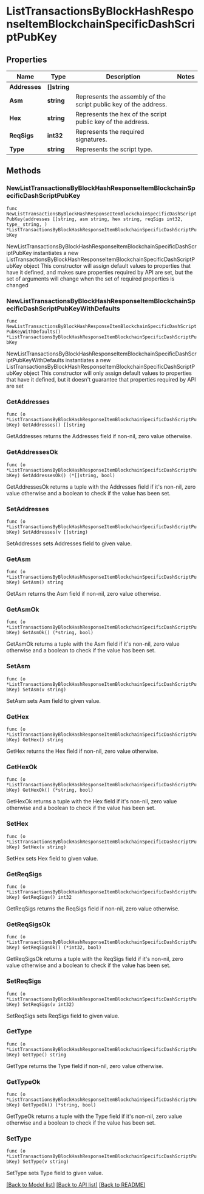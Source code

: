 # ListTransactionsByBlockHashResponseItemBlockchainSpecificDashScriptPubKey

## Properties

Name | Type | Description | Notes
------------ | ------------- | ------------- | -------------
**Addresses** | **[]string** |  | 
**Asm** | **string** | Represents the assembly of the script public key of the address. | 
**Hex** | **string** | Represents the hex of the script public key of the address. | 
**ReqSigs** | **int32** | Represents the required signatures. | 
**Type** | **string** | Represents the script type. | 

## Methods

### NewListTransactionsByBlockHashResponseItemBlockchainSpecificDashScriptPubKey

`func NewListTransactionsByBlockHashResponseItemBlockchainSpecificDashScriptPubKey(addresses []string, asm string, hex string, reqSigs int32, type_ string, ) *ListTransactionsByBlockHashResponseItemBlockchainSpecificDashScriptPubKey`

NewListTransactionsByBlockHashResponseItemBlockchainSpecificDashScriptPubKey instantiates a new ListTransactionsByBlockHashResponseItemBlockchainSpecificDashScriptPubKey object
This constructor will assign default values to properties that have it defined,
and makes sure properties required by API are set, but the set of arguments
will change when the set of required properties is changed

### NewListTransactionsByBlockHashResponseItemBlockchainSpecificDashScriptPubKeyWithDefaults

`func NewListTransactionsByBlockHashResponseItemBlockchainSpecificDashScriptPubKeyWithDefaults() *ListTransactionsByBlockHashResponseItemBlockchainSpecificDashScriptPubKey`

NewListTransactionsByBlockHashResponseItemBlockchainSpecificDashScriptPubKeyWithDefaults instantiates a new ListTransactionsByBlockHashResponseItemBlockchainSpecificDashScriptPubKey object
This constructor will only assign default values to properties that have it defined,
but it doesn't guarantee that properties required by API are set

### GetAddresses

`func (o *ListTransactionsByBlockHashResponseItemBlockchainSpecificDashScriptPubKey) GetAddresses() []string`

GetAddresses returns the Addresses field if non-nil, zero value otherwise.

### GetAddressesOk

`func (o *ListTransactionsByBlockHashResponseItemBlockchainSpecificDashScriptPubKey) GetAddressesOk() (*[]string, bool)`

GetAddressesOk returns a tuple with the Addresses field if it's non-nil, zero value otherwise
and a boolean to check if the value has been set.

### SetAddresses

`func (o *ListTransactionsByBlockHashResponseItemBlockchainSpecificDashScriptPubKey) SetAddresses(v []string)`

SetAddresses sets Addresses field to given value.


### GetAsm

`func (o *ListTransactionsByBlockHashResponseItemBlockchainSpecificDashScriptPubKey) GetAsm() string`

GetAsm returns the Asm field if non-nil, zero value otherwise.

### GetAsmOk

`func (o *ListTransactionsByBlockHashResponseItemBlockchainSpecificDashScriptPubKey) GetAsmOk() (*string, bool)`

GetAsmOk returns a tuple with the Asm field if it's non-nil, zero value otherwise
and a boolean to check if the value has been set.

### SetAsm

`func (o *ListTransactionsByBlockHashResponseItemBlockchainSpecificDashScriptPubKey) SetAsm(v string)`

SetAsm sets Asm field to given value.


### GetHex

`func (o *ListTransactionsByBlockHashResponseItemBlockchainSpecificDashScriptPubKey) GetHex() string`

GetHex returns the Hex field if non-nil, zero value otherwise.

### GetHexOk

`func (o *ListTransactionsByBlockHashResponseItemBlockchainSpecificDashScriptPubKey) GetHexOk() (*string, bool)`

GetHexOk returns a tuple with the Hex field if it's non-nil, zero value otherwise
and a boolean to check if the value has been set.

### SetHex

`func (o *ListTransactionsByBlockHashResponseItemBlockchainSpecificDashScriptPubKey) SetHex(v string)`

SetHex sets Hex field to given value.


### GetReqSigs

`func (o *ListTransactionsByBlockHashResponseItemBlockchainSpecificDashScriptPubKey) GetReqSigs() int32`

GetReqSigs returns the ReqSigs field if non-nil, zero value otherwise.

### GetReqSigsOk

`func (o *ListTransactionsByBlockHashResponseItemBlockchainSpecificDashScriptPubKey) GetReqSigsOk() (*int32, bool)`

GetReqSigsOk returns a tuple with the ReqSigs field if it's non-nil, zero value otherwise
and a boolean to check if the value has been set.

### SetReqSigs

`func (o *ListTransactionsByBlockHashResponseItemBlockchainSpecificDashScriptPubKey) SetReqSigs(v int32)`

SetReqSigs sets ReqSigs field to given value.


### GetType

`func (o *ListTransactionsByBlockHashResponseItemBlockchainSpecificDashScriptPubKey) GetType() string`

GetType returns the Type field if non-nil, zero value otherwise.

### GetTypeOk

`func (o *ListTransactionsByBlockHashResponseItemBlockchainSpecificDashScriptPubKey) GetTypeOk() (*string, bool)`

GetTypeOk returns a tuple with the Type field if it's non-nil, zero value otherwise
and a boolean to check if the value has been set.

### SetType

`func (o *ListTransactionsByBlockHashResponseItemBlockchainSpecificDashScriptPubKey) SetType(v string)`

SetType sets Type field to given value.



[[Back to Model list]](../README.md#documentation-for-models) [[Back to API list]](../README.md#documentation-for-api-endpoints) [[Back to README]](../README.md)


